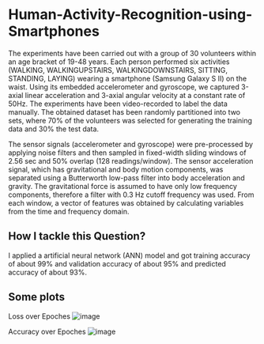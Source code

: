 # Human-Activity-Recognition-using-Smartphones

The experiments have been carried out with a group of 30 volunteers within an age bracket of 19-48 years. Each person performed six activities (WALKING, WALKINGUPSTAIRS, WALKINGDOWNSTAIRS, SITTING, STANDING, LAYING) wearing a smartphone (Samsung Galaxy S II) on the waist. Using its embedded accelerometer and gyroscope, we captured 3-axial linear acceleration and 3-axial angular velocity at a constant rate of 50Hz. The experiments have been video-recorded to label the data manually. The obtained dataset has been randomly partitioned into two sets, where 70% of the volunteers was selected for generating the training data and 30% the test data.

The sensor signals (accelerometer and gyroscope) were pre-processed by applying noise filters and then sampled in fixed-width sliding windows of 2.56 sec and 50% overlap (128 readings/window). The sensor acceleration signal, which has gravitational and body motion components, was separated using a Butterworth low-pass filter into body acceleration and gravity. The gravitational force is assumed to have only low frequency components, therefore a filter with 0.3 Hz cutoff frequency was used. From each window, a vector of features was obtained by calculating variables from the time and frequency domain.

## How I tackle this Question?
I applied a artificial neural network (ANN) model and got training accuracy of about 99% and validation accuracy of about 95% and predicted accuracy of about 93%.

## Some plots

Loss over Epoches
![image](https://user-images.githubusercontent.com/92180055/190886961-fa70e8ff-00fc-4dc3-b6fa-0063b27fb4f9.png)

Accuracy over Epoches
![image](https://user-images.githubusercontent.com/92180055/190886968-895edbe0-ba20-4dbf-b67f-aee0885b9231.png)

